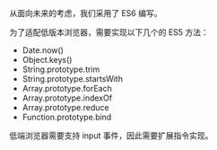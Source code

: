 从面向未来的考虑，我们采用了 ES6 编写。

为了适配低版本浏览器，需要实现以下几个的 ES5 方法：

* Date.now()
* Object.keys()
* String.prototype.trim
* String.prototype.startsWith
* Array.prototype.forEach
* Array.prototype.indexOf
* Array.prototype.reduce
* Function.prototype.bind


低端浏览器需要支持 input 事件，因此需要扩展指令实现。

